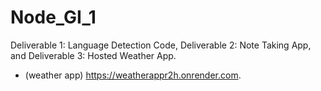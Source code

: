 # Node_GI_1
Deliverable 1: Language Detection Code, Deliverable 2: Note Taking App, and Deliverable 3: Hosted Weather App.
- (weather app) https://weatherappr2h.onrender.com.
